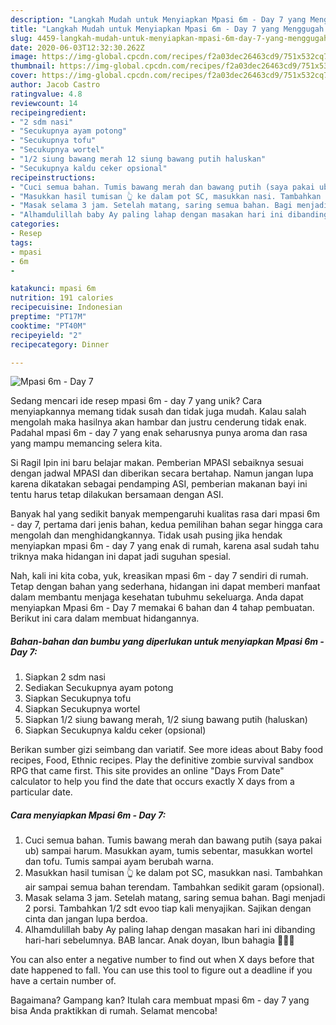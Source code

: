 ```yaml
---
description: "Langkah Mudah untuk Menyiapkan Mpasi 6m - Day 7 yang Menggugah Selera"
title: "Langkah Mudah untuk Menyiapkan Mpasi 6m - Day 7 yang Menggugah Selera"
slug: 4459-langkah-mudah-untuk-menyiapkan-mpasi-6m-day-7-yang-menggugah-selera
date: 2020-06-03T12:32:30.262Z
image: https://img-global.cpcdn.com/recipes/f2a03dec26463cd9/751x532cq70/mpasi-6m-day-7-foto-resep-utama.jpg
thumbnail: https://img-global.cpcdn.com/recipes/f2a03dec26463cd9/751x532cq70/mpasi-6m-day-7-foto-resep-utama.jpg
cover: https://img-global.cpcdn.com/recipes/f2a03dec26463cd9/751x532cq70/mpasi-6m-day-7-foto-resep-utama.jpg
author: Jacob Castro
ratingvalue: 4.8
reviewcount: 14
recipeingredient:
- "2 sdm nasi"
- "Secukupnya ayam potong"
- "Secukupnya tofu"
- "Secukupnya wortel"
- "1/2 siung bawang merah 12 siung bawang putih haluskan"
- "Secukupnya kaldu ceker opsional"
recipeinstructions:
- "Cuci semua bahan. Tumis bawang merah dan bawang putih (saya pakai ub) sampai harum. Masukkan ayam, tumis sebentar, masukkan wortel dan tofu. Tumis sampai ayam berubah warna."
- "Masukkan hasil tumisan 👆 ke dalam pot SC, masukkan nasi. Tambahkan air sampai semua bahan terendam. Tambahkan sedikit garam (opsional)."
- "Masak selama 3 jam. Setelah matang, saring semua bahan. Bagi menjadi 2 porsi. Tambahkan 1/2 sdt evoo tiap kali menyajikan. Sajikan dengan cinta dan jangan lupa berdoa."
- "Alhamdulillah baby Ay paling lahap dengan masakan hari ini dibanding hari-hari sebelumnya. BAB lancar. Anak doyan, Ibun bahagia 🙏😇💞"
categories:
- Resep
tags:
- mpasi
- 6m
- 

katakunci: mpasi 6m  
nutrition: 191 calories
recipecuisine: Indonesian
preptime: "PT17M"
cooktime: "PT40M"
recipeyield: "2"
recipecategory: Dinner

---
```



![Mpasi 6m - Day 7](https://img-global.cpcdn.com/recipes/f2a03dec26463cd9/751x532cq70/mpasi-6m-day-7-foto-resep-utama.jpg)

Sedang mencari ide resep mpasi 6m - day 7 yang unik? Cara menyiapkannya memang tidak susah dan tidak juga mudah. Kalau salah mengolah maka hasilnya akan hambar dan justru cenderung tidak enak. Padahal mpasi 6m - day 7 yang enak seharusnya punya aroma dan rasa yang mampu memancing selera kita.

Si Ragil Ipin ini baru belajar makan. Pemberian MPASI sebaiknya sesuai dengan jadwal MPASI dan diberikan secara bertahap. Namun jangan lupa karena dikatakan sebagai pendamping ASI, pemberian makanan bayi ini tentu harus tetap dilakukan bersamaan dengan ASI.

Banyak hal yang sedikit banyak mempengaruhi kualitas rasa dari mpasi 6m - day 7, pertama dari jenis bahan, kedua pemilihan bahan segar hingga cara mengolah dan menghidangkannya. Tidak usah pusing jika hendak menyiapkan mpasi 6m - day 7 yang enak di rumah, karena asal sudah tahu triknya maka hidangan ini dapat jadi suguhan spesial.


Nah, kali ini kita coba, yuk, kreasikan mpasi 6m - day 7 sendiri di rumah. Tetap dengan bahan yang sederhana, hidangan ini dapat memberi manfaat dalam membantu menjaga kesehatan tubuhmu sekeluarga. Anda dapat menyiapkan Mpasi 6m - Day 7 memakai 6 bahan dan 4 tahap pembuatan. Berikut ini cara dalam membuat hidangannya.

<!--inarticleads1-->

##### Bahan-bahan dan bumbu yang diperlukan untuk menyiapkan Mpasi 6m - Day 7:

1. Siapkan 2 sdm nasi
1. Sediakan Secukupnya ayam potong
1. Siapkan Secukupnya tofu
1. Siapkan Secukupnya wortel
1. Siapkan 1/2 siung bawang merah, 1/2 siung bawang putih (haluskan)
1. Siapkan Secukupnya kaldu ceker (opsional)


Berikan sumber gizi seimbang dan variatif. See more ideas about Baby food recipes, Food, Ethnic recipes. Play the definitive zombie survival sandbox RPG that came first. This site provides an online &#34;Days From Date&#34; calculator to help you find the date that occurs exactly X days from a particular date. 

<!--inarticleads2-->

##### Cara menyiapkan Mpasi 6m - Day 7:

1. Cuci semua bahan. Tumis bawang merah dan bawang putih (saya pakai ub) sampai harum. Masukkan ayam, tumis sebentar, masukkan wortel dan tofu. Tumis sampai ayam berubah warna.
1. Masukkan hasil tumisan 👆 ke dalam pot SC, masukkan nasi. Tambahkan air sampai semua bahan terendam. Tambahkan sedikit garam (opsional).
1. Masak selama 3 jam. Setelah matang, saring semua bahan. Bagi menjadi 2 porsi. Tambahkan 1/2 sdt evoo tiap kali menyajikan. Sajikan dengan cinta dan jangan lupa berdoa.
1. Alhamdulillah baby Ay paling lahap dengan masakan hari ini dibanding hari-hari sebelumnya. BAB lancar. Anak doyan, Ibun bahagia 🙏😇💞


You can also enter a negative number to find out when X days before that date happened to fall. You can use this tool to figure out a deadline if you have a certain number of. 

Bagaimana? Gampang kan? Itulah cara membuat mpasi 6m - day 7 yang bisa Anda praktikkan di rumah. Selamat mencoba!
